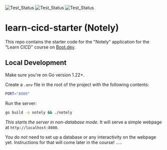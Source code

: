 ![Test_Status](https://github.com/Mazdaratti/learn-cicd-starter/actions/workflows/ci.yml/badge.svg)
![Test_Status](https://github.com/Mazdaratti/learn-cicd-starter/actions/workflows/provision-infra.yml/badge.svg)
![Test_Status](https://github.com/Mazdaratti/learn-cicd-starter/actions/workflows/deploy_app.yml/badge.svg)
# learn-cicd-starter (Notely)

This repo contains the starter code for the "Notely" application for the "Learn CICD" course on [Boot.dev](https://boot.dev).

## Local Development

Make sure you're on Go version 1.22+.

Create a `.env` file in the root of the project with the following contents:

```bash
PORT="8080"
```

Run the server:

```bash
go build -o notely && ./notely
```

*This starts the server in non-database mode.* It will serve a simple webpage at `http://localhost:8080`.

You do *not* need to set up a database or any interactivity on the webpage yet. Instructions for that will come later in the course!
.....